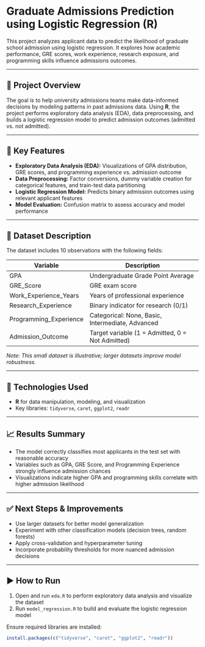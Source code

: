 # Graduate Admissions Prediction using Logistic Regression (R)

This project analyzes applicant data to predict the likelihood of graduate school admission using logistic regression. It explores how academic performance, GRE scores, work experience, research exposure, and programming skills influence admissions outcomes.

---

## 🚀 Project Overview

The goal is to help university admissions teams make data-informed decisions by modeling patterns in past admissions data. Using **R**, the project performs exploratory data analysis (EDA), data preprocessing, and builds a logistic regression model to predict admission outcomes (admitted vs. not admitted).

---

## 🧠 Key Features

- **Exploratory Data Analysis (EDA):** Visualizations of GPA distribution, GRE scores, and programming experience vs. admission outcome  
- **Data Preprocessing:** Factor conversions, dummy variable creation for categorical features, and train-test data partitioning  
- **Logistic Regression Model:** Predicts binary admission outcomes using relevant applicant features  
- **Model Evaluation:** Confusion matrix to assess accuracy and model performance  

---

## 📁 Dataset Description

The dataset includes 10 observations with the following fields:

| Variable               | Description                            |
|------------------------|------------------------------------|
| GPA                    | Undergraduate Grade Point Average   |
| GRE_Score              | GRE exam score                      |
| Work_Experience_Years  | Years of professional experience    |
| Research_Experience    | Binary indicator for research (0/1) |
| Programming_Experience | Categorical: None, Basic, Intermediate, Advanced |
| Admission_Outcome      | Target variable (1 = Admitted, 0 = Not Admitted) |

*Note: This small dataset is illustrative; larger datasets improve model robustness.*

---

## 🧪 Technologies Used

- **R** for data manipulation, modeling, and visualization  
- Key libraries: `tidyverse`, `caret`, `ggplot2`, `readr`  

---

## 📈 Results Summary

- The model correctly classifies most applicants in the test set with reasonable accuracy  
- Variables such as GPA, GRE Score, and Programming Experience strongly influence admission chances  
- Visualizations indicate higher GPA and programming skills correlate with higher admission likelihood  

---

## ✅ Next Steps & Improvements

- Use larger datasets for better model generalization  
- Experiment with other classification models (decision trees, random forests)  
- Apply cross-validation and hyperparameter tuning  
- Incorporate probability thresholds for more nuanced admission decisions  

---

## ▶️ How to Run

1. Open and run `eda.R` to perform exploratory data analysis and visualize the dataset  
2. Run `model_regression.R` to build and evaluate the logistic regression model  

Ensure required libraries are installed:

```r
install.packages(c("tidyverse", "caret", "ggplot2", "readr"))
